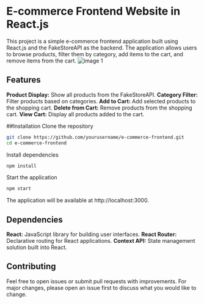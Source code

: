 # E-commerce Frontend Website in React.js
This project is a simple e-commerce frontend application built using React.js and the FakeStoreAPI as the backend. The application allows users to browse products, filter them by category, add items to the cart, and remove items from the cart.
![image 1](https://github.com/gufran21/Ecommerce-website/assets/111707501/969a7122-5dcf-4613-a522-4ed9020a9f6e)

## Features
**Product Display:** Show all products from the FakeStoreAPI.
**Category Filter:** Filter products based on categories.
**Add to Cart:** Add selected products to the shopping cart.
**Delete from Cart:** Remove products from the shopping cart.
**View Cart:** Display all products added to the cart.


##Installation
Clone the repository

```bash
git clone https://github.com/yourusername/e-commerce-frontend.git
cd e-commerce-frontend
```
Install dependencies
```bash
npm install
```

Start the application
```bash
npm start
```
The application will be available at http://localhost:3000.

## Dependencies
**React:** JavaScript library for building user interfaces.
**React Router:** Declarative routing for React applications.
**Context API:** State management solution built into React.


## Contributing
Feel free to open issues or submit pull requests with improvements. For major changes, please open an issue first to discuss what you would like to change.
